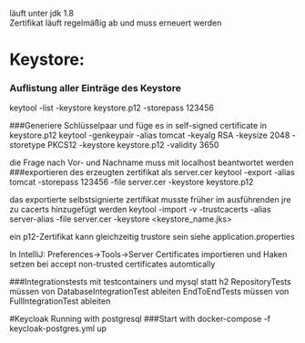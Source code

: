 läuft unter jdk 1.8  
Zertifikat läuft regelmäßig ab und muss erneuert werden

# Keystore:
### Auflistung aller Einträge des Keystore
keytool -list -keystore keystore.p12 -storepass 123456

###Generiere Schlüsselpaar und füge es in self-signed certificate in keystore.p12
keytool -genkeypair -alias tomcat -keyalg RSA -keysize 2048 -storetype PKCS12 -keystore keystore.p12 -validity 3650

die Frage nach Vor- und Nachname muss mit 
localhost
beantwortet werden
###exportieren des erzeugten zertifikat als server.cer
keytool -export -alias tomcat -storepass 123456 -file server.cer -keystore keystore.p12

das exportierte selbstsignierte zertifikat musste früher im ausführenden jre zu cacerts hinzugefügt werden 
keytool -import -v -trustcacerts -alias server-alias -file server.cer -keystore <keystore_name.jks>

ein p12-Zertifikat kann gleichzeitig trustore sein siehe application.properties

In IntelliJ:
Preferences->Tools->Server Certificates importieren und Haken setzen bei
accept non-trusted certificates automtically

###Integrationstests mit testcontainers und mysql statt h2
RepositoryTests müssen von DatabaseIntegrationTest ableiten
EndToEndTests müssen von FullIntegrationTest ableiten

#Keycloak
Running with postgresql
###Start with 
docker-compose -f keycloak-postgres.yml up
